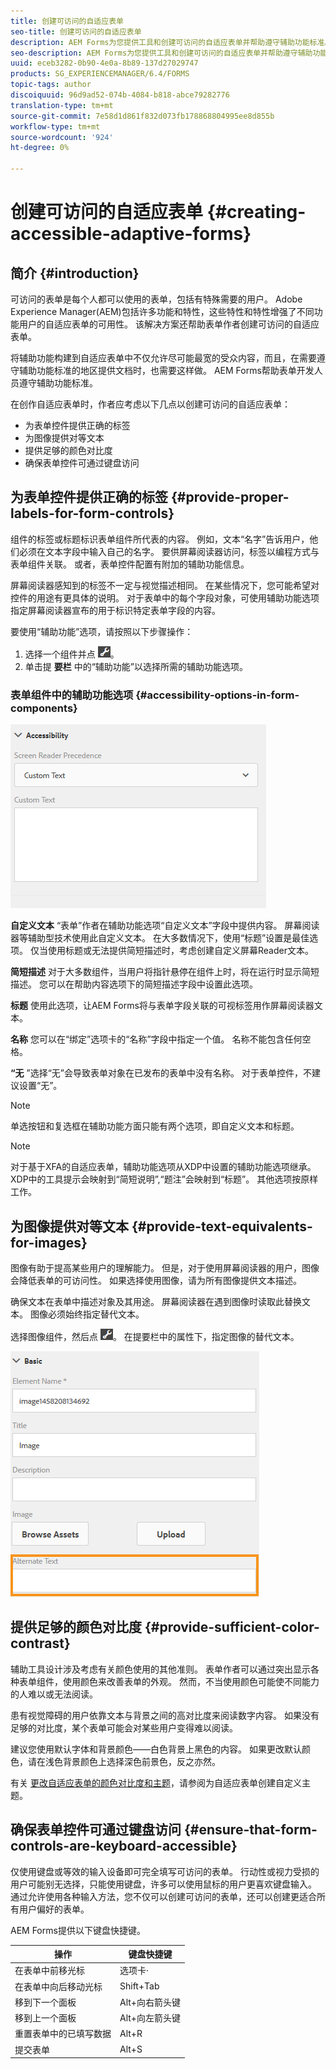 ```yaml
---
title: 创建可访问的自适应表单
seo-title: 创建可访问的自适应表单
description: AEM Forms为您提供工具和创建可访问的自适应表单并帮助遵守辅助功能标准。
seo-description: AEM Forms为您提供工具和创建可访问的自适应表单并帮助遵守辅助功能标准。
uuid: eceb3282-0b90-4e0a-8b89-137d27029747
products: SG_EXPERIENCEMANAGER/6.4/FORMS
topic-tags: author
discoiquuid: 96d9ad52-074b-4084-b818-abce79282776
translation-type: tm+mt
source-git-commit: 7e58d1d861f832d073fb178868804995ee8d855b
workflow-type: tm+mt
source-wordcount: '924'
ht-degree: 0%

---
```



# 创建可访问的自适应表单 {#creating-accessible-adaptive-forms}

## 简介 {#introduction}

可访问的表单是每个人都可以使用的表单，包括有特殊需要的用户。 Adobe Experience Manager(AEM)包括许多功能和特性，这些特性和特性增强了不同功能用户的自适应表单的可用性。 该解决方案还帮助表单作者创建可访问的自适应表单。

将辅助功能构建到自适应表单中不仅允许尽可能最宽的受众内容，而且，在需要遵守辅助功能标准的地区提供文档时，也需要这样做。 AEM Forms帮助表单开发人员遵守辅助功能标准。

在创作自适应表单时，作者应考虑以下几点以创建可访问的自适应表单：

* 为表单控件提供正确的标签
* 为图像提供对等文本
* 提供足够的颜色对比度
* 确保表单控件可通过键盘访问

## 为表单控件提供正确的标签 {#provide-proper-labels-for-form-controls}

组件的标签或标题标识表单组件所代表的内容。 例如，文本“名字”告诉用户，他们必须在文本字段中输入自己的名字。 要供屏幕阅读器访问，标签以编程方式与表单组件关联。 或者，表单控件配置有附加的辅助功能信息。

屏幕阅读器感知到的标签不一定与视觉描述相同。 在某些情况下，您可能希望对控件的用途有更具体的说明。 对于表单中的每个字段对象，可使用辅助功能选项指定屏幕阅读器宣布的用于标识特定表单字段的内容。

要使用“辅助功能”选项，请按照以下步骤操作：

1. 选择一个组件并点 ![按组件](assets/cmppr.png)。
1. 单击提 **要栏** 中的“辅助功能”以选择所需的辅助功能选项。

### 表单组件中的辅助功能选项 {#accessibility-options-in-form-components}

![表单组件中的辅助功能选项](assets/accessibility-options.png)

**自定义文本** “表单”作者在辅助功能选项“自定义文本”字段中提供内容。 屏幕阅读器等辅助型技术使用此自定义文本。 在大多数情况下，使用“标题”设置是最佳选项。 仅当使用标题或无法提供简短描述时，考虑创建自定义屏幕Reader文本。

**简短描述** 对于大多数组件，当用户将指针悬停在组件上时，将在运行时显示简短描述。 您可以在帮助内容选项下的简短描述字段中设置此选项。

**标题** 使用此选项，让AEM Forms将与表单字段关联的可视标签用作屏幕阅读器文本。

**名称** 您可以在“绑定”选项卡的“名称”字段中指定一个值。 名称不能包含任何空格。

**“无** ”选择“无”会导致表单对象在已发布的表单中没有名称。 对于表单控件，不建议设置“无”。

>[!NOTE]
>
>单选按钮和复选框在辅助功能方面只能有两个选项，即自定义文本和标题。

>[!NOTE]
>
>对于基于XFA的自适应表单，辅助功能选项从XDP中设置的辅助功能选项继承。 XDP中的工具提示会映射到“简短说明”,“题注”会映射到“标题”。 其他选项按原样工作。

## 为图像提供对等文本 {#provide-text-equivalents-for-images}

图像有助于提高某些用户的理解能力。 但是，对于使用屏幕阅读器的用户，图像会降低表单的可访问性。 如果选择使用图像，请为所有图像提供文本描述。

确保文本在表单中描述对象及其用途。 屏幕阅读器在遇到图像时读取此替换文本。 图像必须始终指定替代文本。

选择图像组件，然后点 ![按comppr](assets/cmppr.png)。 在提要栏中的属性下，指定图像的替代文本。

![图像的替换文本](assets/image-properties.png)

## 提供足够的颜色对比度 {#provide-sufficient-color-contrast}

辅助工具设计涉及考虑有关颜色使用的其他准则。 表单作者可以通过突出显示各种表单组件，使用颜色来改善表单的外观。 然而，不当使用颜色可能使不同能力的人难以或无法阅读。

患有视觉障碍的用户依靠文本与背景之间的高对比度来阅读数字内容。 如果没有足够的对比度，某个表单可能会对某些用户变得难以阅读。

建议您使用默认字体和背景颜色——白色背景上黑色的内容。 如果更改默认颜色，请在浅色背景颜色上选择深色前景色，反之亦然。

有关 [更改自适应表单的颜色对比度和主题](/help/forms/using/creating-custom-adaptive-form-themes.md)，请参阅为自适应表单创建自定义主题。

## 确保表单控件可通过键盘访问 {#ensure-that-form-controls-are-keyboard-accessible}

仅使用键盘或等效的输入设备即可完全填写可访问的表单。 行动性或视力受损的用户可能别无选择，只能使用键盘，许多可以使用鼠标的用户更喜欢键盘输入。 通过允许使用各种输入方法，您不仅可以创建可访问的表单，还可以创建更适合所有用户偏好的表单。

AEM Forms提供以下键盘快捷键。

| 操作 | 键盘快捷键 |
|---|---|
| 在表单中前移光标 | 选项卡· |
| 在表单中向后移动光标 | Shift+Tab |
| 移到下一个面板 | Alt+向右箭头键 |
| 移到上一个面板 | Alt+向左箭头键 |
| 重置表单中的已填写数据 | Alt+R |
| 提交表单 | Alt+S | configuring-watched-folder-endpoints.md |